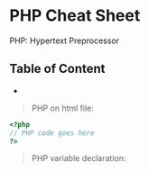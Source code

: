 # PHP Cheat Sheet
PHP: Hypertext Preprocessor
## Table of Content
*
>PHP on html file:
```php
<?php
// PHP code goes here
?>
```
>PHP variable declaration:
```php
```
```php
```
```php
```
```php
```
```php
```
```php
```
